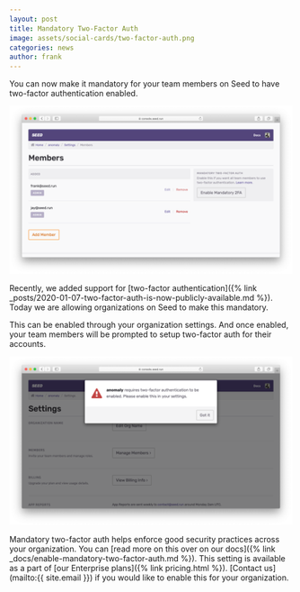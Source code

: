 ```yaml
---
layout: post
title: Mandatory Two-Factor Auth
image: assets/social-cards/two-factor-auth.png
categories: news
author: frank
---
```


You can now make it mandatory for your team members on Seed to have two-factor authentication enabled.

![Enable mandatory 2FA setting](/assets/blog/mandatory-two-factor-auth/enable-mandatory-2fa-setting.png)

Recently, we added support for [two-factor authentication]({% link _posts/2020-01-07-two-factor-auth-is-now-publicly-available.md %}). Today we are allowing organizations on Seed to make this mandatory.

This can be enabled through your organization settings. And once enabled, your team members will be prompted to setup two-factor auth for their accounts.

![2FA required modal on Seed](/assets/blog/mandatory-two-factor-auth/2fa-required-modal-on-seed.png)

Mandatory two-factor auth helps enforce good security practices across your organization. You can [read more on this over on our docs]({% link _docs/enable-mandatory-two-factor-auth.md %}). This setting is available as a part of [our Enterprise plans]({% link pricing.html %}). [Contact us](mailto:{{ site.email }}) if you would like to enable this for your organization.
